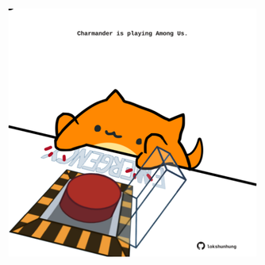 <!-- built at 27/03/2024, 10:00:38 UTC -->
<p align="center">
  <img width="500" height="500" src="./ReadmeImage.svg">
</p>

